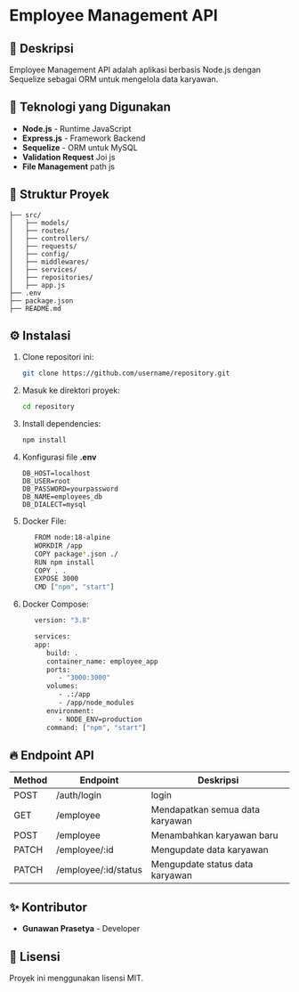 # Employee Management API

## 📌 Deskripsi
Employee Management API adalah aplikasi berbasis Node.js dengan Sequelize sebagai ORM untuk mengelola data karyawan.

## 🚀 Teknologi yang Digunakan
- **Node.js** - Runtime JavaScript
- **Express.js** - Framework Backend
- **Sequelize** - ORM untuk  MySQL
- **Validation Request** Joi js
- **File Management** path js

## 📂 Struktur Proyek
```
├── src/
│   ├── models/
│   ├── routes/
│   ├── controllers/
│   ├── requests/
│   ├── config/
│   ├── middlewares/
│   ├── services/
│   ├── repositories/
│   ├── app.js
├── .env
├── package.json
├── README.md
```

## ⚙️ Instalasi
1. Clone repositori ini:
   ```bash
   git clone https://github.com/username/repository.git
   ```
2. Masuk ke direktori proyek:
   ```bash
   cd repository
   ```
3. Install dependencies:
   ```bash
   npm install
   ```
4. Konfigurasi file **.env**
   ```env
   DB_HOST=localhost
   DB_USER=root
   DB_PASSWORD=yourpassword
   DB_NAME=employees_db
   DB_DIALECT=mysql
   ```
5. Docker File:
   ```bash
      FROM node:18-alpine
      WORKDIR /app
      COPY package*.json ./
      RUN npm install
      COPY . .
      EXPOSE 3000
      CMD ["npm", "start"]
   ```
6. Docker Compose:
   ```bash
      version: "3.8"

      services:
      app:
         build: .
         container_name: employee_app
         ports:
            - "3000:3000"
         volumes:
            - .:/app
            - /app/node_modules
         environment:
            - NODE_ENV=production
         command: ["npm", "start"]
   ```

## 🔥 Endpoint API
| Method | Endpoint | Deskripsi |
|--------|---------|-----------|
| POST | /auth/login | login |
| GET | /employee | Mendapatkan semua data karyawan |
| POST | /employee | Menambahkan karyawan baru |
| PATCH | /employee/:id | Mengupdate data karyawan |
| PATCH | /employee/:id/status | Mengupdate status data karyawan |

## ✨ Kontributor
- **Gunawan Prasetya** - Developer

## 📜 Lisensi
Proyek ini menggunakan lisensi MIT.

